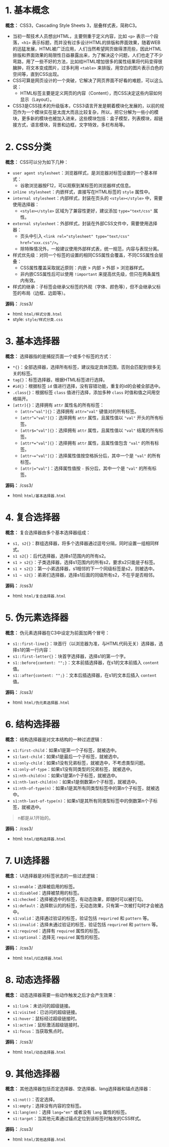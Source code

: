 # 1. 基本概念

**概念：** CSS3，Cascading Style Sheets 3，层叠样式表，简称C3。
- 当初一帮技术人员想出HTML，主要侧重于定义内容，比如 `<p>` 表示一个段落，`<h1>` 表示标题，而并没有过多设计HTML的排版和界面效果，随着WEB的迅猛发展，HTML被广泛应用，人们当然希望网页做得漂亮些，因此HTML排版和界面效果的局限性日益暴露出来，为了解决这个问题，人们也走了不少弯路，用了一些不好的方法，比如给HTML增加很多的属性结果将代码变得很臃肿，将文本变成图片，过多利用 `<table>` 来排版，用空白的图片表示白色的空间等，直到CSS出现。
- CSS可算是网页设计的一个突破，它解决了网页界面不好看的难题，可以这么说：
    - HTML标签主要是定义网页的内容（Content），而CSS决定这些内容如何显示（Layout）。
- CSS3是CSS技术的升级版本，CSS3语言开发是朝着模块化发展的，以前的规范作为一个模块实在是太庞大而且比较复杂，所以，把它分解为一些小的模块，更多新的模块也被加入进来，这些模块包括：盒子模型，列表模块，超链接方式，语言模块，背景和边框，文字特效，多栏布局等。

# 2. CSS分类

**概念：** CSS可以分为如下几种：
- `user agent stylesheet`：浏览器样式，是浏览器对标签设置的一个基本样式：
    - 谷歌浏览器按F12，可以观察到某标签的浏览器样式信息。
- `inline stylesheet`：内嵌样式，直接写在HTML标签的 `style` 属性中。
- `internal stylesheet`：内部样式，封装在页头的 `<style></style>` 中，需要使用选择器：
    - `<style></style>` 区域为了兼容性更好，建议添加 `type="text/css"` 属性。
- `external stylesheet`：外部样式，封装在外部CSS文件中，需要使用选择器：
    - 页头中引入 `<link rel="stylesheet" type="text/css" href="xxx.css"/>`。
    - 除特殊情况外，一般建议使用外部样式表，统一规范，内容与表现分离。
- 样式优先级：对同一个标签的设置的相同CSS属性会覆盖，不同CSS属性会层叠：
    - CSS属性覆盖采取就近原则：内嵌 > 内部 > 外部 > 浏览器样式。
    - 非内嵌CSS属性后可以使用 `!important` 来提高优先级，但只在两条属性内有效。
- 样式的继承：子标签会继承父标签的外观（字体、颜色等），但不会继承父标签的布局（边框、边距等）。

**源码：** /css3/
- html: `html/样式分类.html`
- style: `style/样式分类.css`

# 3. 基本选择器

**概念：** 选择器指的是捕捉页面一个或多个标签的方式：
- `*{}`：全部选择器，选择所有标签，建议指定具体范围，否则会匹配到很多无关的标签。
- `tag{}`：标签选择器，根据HTML标签进行选择。
- `#id{}`：根据标签 `id` 值进行选择，没有容错功能，重复的id的会被全部选中。
- `.class{}`：根据标签 `class` 值进行选择，添加多种 `class` 时值和值之间用空格隔开。
- `[attr]{}`：选择拥有 `attr` 属性名的所有标签：
    - `[attr="val"]{}`：选择拥有 `attr="val"` 键值对的所有标签。
    - `[attr^="val"]{}`：选择拥有 `attr` 属性，且属性值以 `"val"` 开头的所有标签。
    - `[attr$="val"]{}`：选择拥有 `attr` 属性，且属性值以 `"val"` 结尾的所有标签。
    - `[attr*="val"]{}`：选择拥有 `attr` 属性，且属性值包含 `"val"` 的所有标签。
    - `[attr~="val"]{}`：选择属性值按空格拆分后，其中一个是 `"val"` 的所有标签。
    - `[attr|="val"]`：选择属性值按 `-` 拆分后，其中一个是 `"val"` 的所有标签。

**源码：** /css3/
- html: `html/基本选择器.html`

# 4. 复合选择器

**概念：** 复合选择器由多个基本选择器组成：
- `s1, s2{}`：群组选择器，将多个选择器通过逗号分隔，同时设置一组相同样式。
- `s1 s2{}`：后代选择器，选择s1范围内的所有s2。
- `s1 > s2{}`：子类选择器，选择s1范围内的所有s2，要求s2只能是子标签。
- `s1 + s2{}`：第一小弟选择器，s1相邻的下一个同级标签是s2，则被选中。
- `s1 ~ s2{}`：弟弟们选择器，选择s1后面的同级所有s2，不在乎是否相邻。

**源码：** /css3/
- html: `html/复合选择器.html`

# 5. 伪元素选择器

**概念：** 伪元素选择器在C3中设定为前面加两个冒号：
- `s1::first-line{}`：块首行（以浏览器为准，与HTML代码无关）选择器，选择s1的第一行内容：
- `s1::first-letter{}`：块首字选择器，选择s1的第一个字。
- `s1::before{content: "";}`：文本前插选择器，在s1的文本前插入 `content` 值。
- `s1::after{content: "";}`：文本后插选择器，在s1的文本后插入 `content` 值。

**源码：** /css3/
- html: `html/伪元素选择器.html`

# 6. 结构选择器

**概念：** 结构选择器是对文本结构的一种过滤逻辑：
- `s1:first-child`：如果s1是第一个子标签，就被选中。
- `s1:last-child`：如果s1是最后一个子标签，就被选中。
- `s1:only-child`：如果s1没有兄弟标签，就被选中，不考虑类型问题。
- `s1:only-of-type`：如果s1没有同类型的兄弟标签，就被选中。
- `s1:nth-child(n)`：如果s1是第n个子标签，就被选中。
- `s1:nth-last-child(n)`：如果s1是倒数第n个子标签，就被选中。
- `s1:nth-of-type(n)`：如果s1是其所有同类型标签中的第n个子标签，就被选中。
- `s1:nth-last-of-type(n)`：如果s1是其所有同类型标签中的倒数第n个子标签，就被选中。

> n都是从1开始的。

**源码：** /css3/
- html: `html/结构选择器.html`

# 7. UI选择器

**概念：** UI选择器是对标签状态的一些过滤逻辑：
- `s1:enable`：选择被启用的标签。
- `s1:disabled`：选择被禁用的标签。
- `s1:checked`：选择被选中的标签，有动态效果，即随时可以被打勾。
- `s1:default`：选择默认的的标签，无动态效果，只有第一次被打勾时才会被选中。
- `s1:valid`：选择通过验证的标签，验证包括 `requrired` 和 `pattern` 等。
- `s1:invalid`：选择未通过验证的标签，验证包括 `requrired` 和 `pattern` 等。
- `s1:required`：选择有 `required` 属性的标签。
- `s1:optional`：选择无 `required` 属性的标签。

**源码：** /css3/
- html: `html/UI选择器.html`

# 8. 动态选择器

**概念：** 动态选择器需要一些动作触发之后才会产生效果：
- `s1:link`：未访问的超级链接。
- `s1:visited`：已访问的超级链接。
- `s1:hover`：鼠标经过超级链接时。
- `s1:active`：鼠标激活超级链接时。
- `s1:focus`：当获取焦点时。

**源码：** /css3/
- html: `html/动态选择器.html`

# 9. 其他选择器

**概念：** 其他选择器包括否定选择器、空选择器、lang选择器和锚点选择器：
- `s1:not()`：否定选择。
- `s1:empty`：选择没有内容的空标签。
- `s1:lang(en)`：选择 `lang="en"` 或者没有 `lang` 属性的标签。
- `s1:target`：当其他元素通过锚点定位到该标签时触发的CSS样式。

**源码：** /css3/
- html: `html/其他选择器.html`